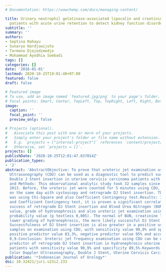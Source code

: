 ```yaml
---
# Documentation: https://wowchemy.com/docs/managing-content/

title: Urinary neutrophil gelatinase-associated lipocalin and creatinine serum bph
  patients with acute urine retention to detect kidney function disorders
subtitle: ''
summary: ''
authors:
- Septina Rahayu
- Sunaryo Hardjowijoto
- Tarmono Djojodimedjo
- Mohammad Ayodhia Soebadi
tags: []
categories: []
date: '2016-01-01'
lastmod: 2020-10-25T19:01:48+07:00
featured: false
draft: false

# Featured image
# To use, add an image named `featured.jpg/png` to your page's folder.
# Focal points: Smart, Center, TopLeft, Top, TopRight, Left, Right, BottomLeft, Bottom, BottomRight.
image:
  caption: ''
  focal_point: ''
  preview_only: false

# Projects (optional).
#   Associate this post with one or more of your projects.
#   Simply enter your project's folder or file name without extension.
#   E.g. `projects = ["internal-project"]` references `content/project/deep-learning/index.md`.
#   Otherwise, set `projects = []`.
projects: []
publishDate: '2020-10-25T12:01:47.837014Z'
publication_types:
- '2'
abstract: 'AbstractObjective: To prove that ureteric jet examination using Color Doppler
  Ultrasonography (CDU) can be used as a diagnostic tool to predict success of retrograde
  Double J Stent insertion in uterine cervicis carcinoma patients with hydronephrosis.Materials
  and Methods: This observational analytic study took 32 samples since May until October
  2013. Before, the ureteric jet were counted for 5 minutes using CDU, then continued
  on the same day with cystoscopy and retrograde DJ Stent insertion. The analysis
  was using Chi-Square and also Coefficient Contingency test.Results: In both Chi-Square
  and Coefficient Contingency test, it is proven a significant correlation between
  success of retrograde DJ Stent insertion and Blood Urea Nitrogen (BUN), creatinine
  value, grade of hydronephrosis and also ureteric jet examination using CDU, with
  probability value (p textless 0,005). The normal of BUN, creatinine level and the
  lower grading of hydronephrosis, the more likely successful DJ Stent insertion.
  Successfulness of DJ Stent insertion is also greater in a positive ureteric jet
  samples on examination using CDU, with sensitivity value 90,9% and specificity 89,5%,
  positive predictor value 83,3%, negative predictor value 95% and accuracy value
  0,9.Conclusion: Ureteric jet frequency examination using CDU can be used as a success
  predictor of retrograde DJ Stent insertion in hydronephrosis uterine cervicis carcinoma
  patients with sensitivity value 90,9% and specificity 89,5%.Keywords: Ureteric jet,
  Color Doppler Ultrasonography, Double J Stent, Uterine Cervicis Carcinoma'
publication: '*Indonesian Journal of Urology*'
doi: 10.32421/juri.v23i2.233
---
```

